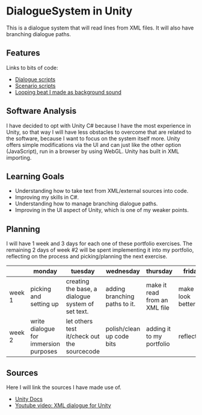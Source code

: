 # DialogueSystem in Unity
This is a dialogue system that will read lines from XML files. It will also have branching dialogue paths.

## Features
Links to bits of code:
- [Dialogue scripts](/Assets/Scripts/Dialogue)
- [Scenario scripts](/Assets/Scripts/Scenario)
- [Looping beat I made as background sound](/Assets/Sounds/Music/beat.ogg)

## Software Analysis
I have decided to opt with Unity C# because I have the most experience in Unity, so that way I will have less obstacles to overcome that are related to the software, because I want to focus on the system itself more.
Unity offers simple modifications via the UI and can just like the other option (JavaScript), run in a browser by using WebGL.
Unity has built in XML importing.

## Learning Goals
- Understanding how to take text from XML/external sources into code.
- Improving my skills in C#.
- Understanding how to manage branching dialogue paths.
- Improving in the UI aspect of Unity, which is one of my weaker points.

## Planning 
I will have 1 week and 3 days for each one of these portfolio exercises. 
The remaining 2 days of week #2 will be spent implementing it into my portfolio, reflecting on the process and picking/planning the next exercise.

| | monday | tuesday | wednesday | thursday | friday |
| --- | --- | --- | --- | --- | --- |
|week 1 | picking and setting up| creating the base, a dialogue system of set text. | adding branching paths to it. | make it read from an XML file | make it look better. | 
|week 2 | write dialogue for immersion purposes| let others test it/check out the sourcecode | polish/clean up code bits | adding it to my portfolio | reflection  | 

## Sources
Here I will link the sources I have made use of.

- [Unity Docs](https://docs.unity3d.com) 
- [Youtube video: XML dialogue for Unity](https://www.youtube.com/watch?v=7szbDntnN-o)


